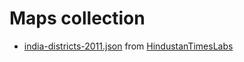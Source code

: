 # Maps collection

- [india-districts-2011.json](./india-districts-2011.json) from [HindustanTimesLabs](https://github.com/HindustanTimesLabs/shapefiles)
